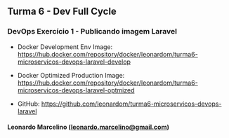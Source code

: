 ## Turma 6 - Dev Full Cycle

### DevOps Exercício 1 - Publicando imagem Laravel

-   Docker Development Env Image: https://hub.docker.com/repository/docker/leonardom/turma6-microservicos-devops-laravel-develop

-   Docker Optimized Production Image: https://hub.docker.com/repository/docker/leonardom/turma6-microservicos-devops-laravel-optmized

-   GitHub: https://github.com/leonardom/turma6-microservicos-devops-laravel

#### Leonardo Marcelino (leonardo.marcelino@gmail.com)
